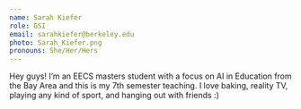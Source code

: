 ```yaml
---
name: Sarah Kiefer
role: GSI
email: sarahkiefer@berkeley.edu
photo: Sarah_Kiefer.png
pronouns: She/Her/Hers
---
```

Hey guys! I’m an EECS masters student with a focus on AI in Education from the Bay Area and this is my 7th semester teaching. I love baking, reality TV, playing any kind of sport, and hanging out with friends :)